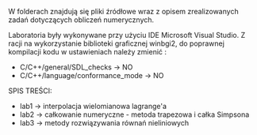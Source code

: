 W folderach znajdują się pliki źródłowe wraz z opisem zrealizowanych zadań dotyczących obliczeń numerycznych. 

Laboratoria były wykonywane przy użyciu IDE Microsoft Visual Studio. Z racji na wykorzystanie biblioteki graficznej winbgi2, do poprawnej kompilacji kodu w ustawieniach należy zmienić :
- C/C++/general/SDL_checks -> NO
- C/C++/language/conformance_mode -> NO

SPIS TREŚCI:
 - lab1 -> interpolacja wielomianowa lagrange'a
 - lab2 -> całkowanie numeryczne - metoda trapezowa i całka Simpsona
 - lab3 -> metody rozwiązywania równań nieliniowych

